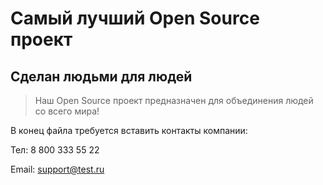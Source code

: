 # Самый лучший Open Source проект

## Сделан людьми для людей

> Наш Open Source проект предназначен для объединения людей со всего мира!

В конец файла требуется вставить контакты компании:

Тел: 8 800 333 55 22

Email: support@test.ru
